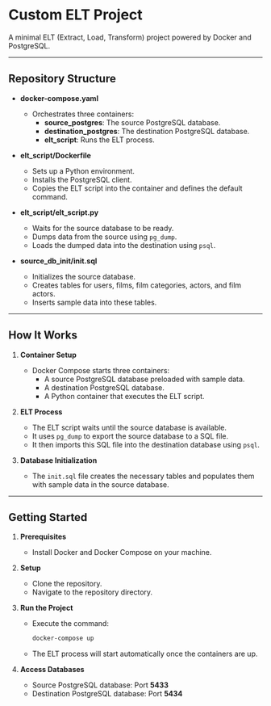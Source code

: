 # Custom ELT Project

A minimal ELT (Extract, Load, Transform) project powered by Docker and PostgreSQL.

---

## Repository Structure

- **docker-compose.yaml**  
  - Orchestrates three containers:
    - **source_postgres**: The source PostgreSQL database.
    - **destination_postgres**: The destination PostgreSQL database.
    - **elt_script**: Runs the ELT process.

- **elt_script/Dockerfile**  
  - Sets up a Python environment.
  - Installs the PostgreSQL client.
  - Copies the ELT script into the container and defines the default command.

- **elt_script/elt_script.py**  
  - Waits for the source database to be ready.
  - Dumps data from the source using `pg_dump`.
  - Loads the dumped data into the destination using `psql`.

- **source_db_init/init.sql**  
  - Initializes the source database.
  - Creates tables for users, films, film categories, actors, and film actors.
  - Inserts sample data into these tables.

---

## How It Works

1. **Container Setup**  
   - Docker Compose starts three containers:
     - A source PostgreSQL database preloaded with sample data.
     - A destination PostgreSQL database.
     - A Python container that executes the ELT script.

2. **ELT Process**  
   - The ELT script waits until the source database is available.
   - It uses `pg_dump` to export the source database to a SQL file.
   - It then imports this SQL file into the destination database using `psql`.

3. **Database Initialization**  
   - The `init.sql` file creates the necessary tables and populates them with sample data in the source database.

---

## Getting Started

1. **Prerequisites**  
   - Install Docker and Docker Compose on your machine.

2. **Setup**  
   - Clone the repository.
   - Navigate to the repository directory.

3. **Run the Project**  
   - Execute the command:
     ```bash
     docker-compose up
     ```
   - The ELT process will start automatically once the containers are up.

4. **Access Databases**  
   - Source PostgreSQL database: Port **5433**
   - Destination PostgreSQL database: Port **5434**
